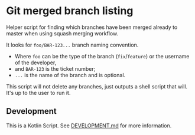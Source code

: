 # Git merged branch listing

Helper script for finding which branches have been merged already to master when using squash merging workflow.

It looks for `foo/BAR-123...` branch naming convention.
 * Where `foo` can be the type of the branch (`fix`/`feature`) or the username of the developer,
 * and `BAR-123` is the ticket number;
 * `...` is the name of the branch and is optional.

This script will not delete any branches, just outputs a shell script that will. It's up to the user to run it.

## Development

This is a Kotlin Script. See [DEVELOPMENT.md](../../../.github/DEVELOPMENT.md) for more information.
